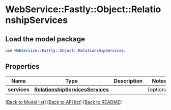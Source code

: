 # WebService::Fastly::Object::RelationshipServices

## Load the model package
```perl
use WebService::Fastly::Object::RelationshipServices;
```

## Properties
Name | Type | Description | Notes
------------ | ------------- | ------------- | -------------
**services** | [**RelationshipServicesServices**](RelationshipServicesServices.md) |  | [optional] 

[[Back to Model list]](../README.md#documentation-for-models) [[Back to API list]](../README.md#documentation-for-api-endpoints) [[Back to README]](../README.md)


